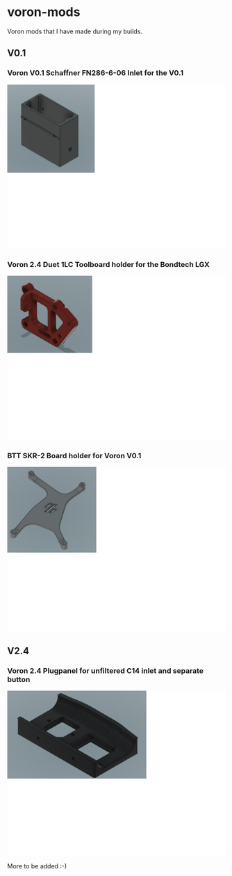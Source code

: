 # voron-mods
 Voron mods that I have made during my builds.
 ## V0.1
 ### Voron V0.1 Schaffner FN286-6-06 Inlet for the V0.1
 ![Schaffner FN286-6-06 Inlet for the V0.1](https://github.com/gixxerfast/voron-mods/blob/main/V0.1/Schaffner%20FN286-6-06%20power%20inlet%20V0.1/img/power_inlet.png)
 ### Voron 2.4 Duet 1LC Toolboard holder for the Bondtech LGX
 ![lgx-duet-1lc-holder](https://github.com/gixxerfast/voron-mods/blob/main/V0.1/lgx-duet-1lc-holder/img/side.png)
 ### BTT SKR-2 Board holder for Voron V0.1
 ![skr-board-holder-v01](https://github.com/gixxerfast/voron-mods/blob/main/V0.1/BTT%20SKR2%20board%20holder/img/skr-board-holder-v01.png)
 ## V2.4
 ### Voron 2.4 Plugpanel for unfiltered C14 inlet and separate button
 ![plugpanelV2.4](https://github.com/gixxerfast/voron-mods/blob/main/V2.4/plugpanelV2.4/img/plugpanel.png)
 
 More to be added :-)
 

